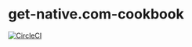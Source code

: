 # get-native.com-cookbook

[![CircleCI](https://circleci.com/gh/hank-ehly/get-native.com-cookbook/tree/master.svg?style=svg&circle-token=63d578368c03639b7b68797d168a536ff5a50651)](https://circleci.com/gh/hank-ehly/get-native.com-cookbook/tree/master)
